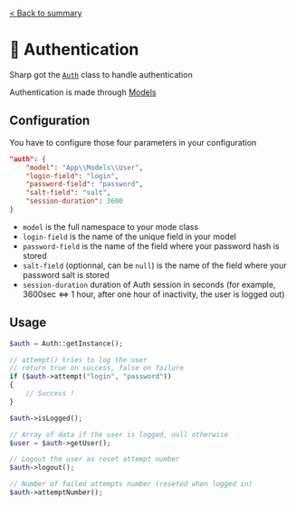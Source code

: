 [< Back to summary](../home.md)

# 🔐 Authentication

Sharp got the [`Auth`](../../Classes/Security/Auth.php) class to handle authentication

Authentication is made through [Models](../data/database.md)

## Configuration

You have to configure those four parameters in your configuration

```json
"auth": {
    "model": "App\\Models\\User",
    "login-field": "login",
    "password-field": "password",
    "salt-field": "salt",
    "session-duration": 3600
}
```

- `model` is the full namespace to your mode class
- `login-field` is the name of the unique field in your model
- `password-field` is the name of the field where your password hash is stored
- `salt-field` (optionnal, can be `null`) is the name of the field where your password salt is stored
- `session-duration` duration of Auth session in seconds (for example, 3600sec <=> 1 hour, after one hour of inactivity, the user is logged out)

## Usage

```php
$auth = Auth::getInstance();

// attempt() tries to log the user
// return true on success, false on failure
if ($auth->attempt("login", "password"))
{
    // Success !
}

$auth->isLogged();

// Array of data if the user is logged, null otherwise
$user = $auth->getUser();

// Logout the user as reset attempt number
$auth->logout();

// Number of failed attempts number (reseted when logged in)
$auth->attemptNumber();
```